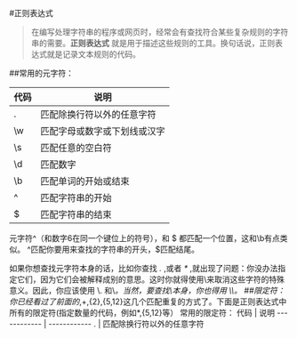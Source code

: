 #正则表达式
>在编写处理字符串的程序或网页时，经常会有查找符合某些复杂规则的字符串的需要。**正则表达式** 就是用于描述这些规则的工具。换句话说，正则表达式就是记录文本规则的代码。

##常用的元字符：

代码 | 说明
------------ | ------------
. | 匹配除换行符以外的任意字符
\w | 匹配字母或数字或下划线或汉字
\s | 匹配任意的空白符
\d | 匹配数字
\b | 匹配单词的开始或结束
^ | 匹配字符串的开始
$ | 匹配字符串的结束

元字符^（和数字6在同一个键位上的符号），和 $ 都匹配一个位置，这和\b有点类似。
^匹配你要用来查找的字符串的开头，$匹配结尾。

如果你想查找元字符本身的话，比如你查找 *.* ,或者 *\** ,就出现了问题：你没办法指定它们，因为它们会被解释成别的意思。这时你就得使用\来取消这些字符的特殊意义。因此，你应该使用 \\. 和\\*。当然，要查找\本身，你也得用 \\\\。
##限定符：
你已经看过了前面的*,+,{2},{5,12}这几个匹配重复的方式了。下面是正则表达式中所有的限定符(指定数量的代码，例如*,{5,12}等）
常用的限定符：
代码 | 说明
------------ | ------------
. | 匹配除换行符以外的任意字符


